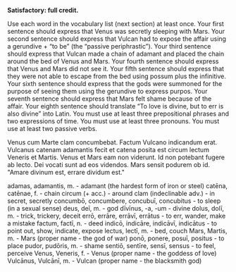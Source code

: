 **Satisfactory: full credit.**

Use each word in the vocabulary list (next section) at least once.
Your first sentence should express that Venus was secretly sleeping with Mars.
Your second sentence should express that Vulcan had to expose the affair using a gerundive + “to be” (the “passive periphrastic”).
Your third sentence should express that Vulcan made a chain of adamant and placed the chain around the bed of Venus and Mars.
Your fourth sentence should express that Venus and Mars did not see it.
Your fifth sentence should express that they were not able to escape from the bed using possum plus the infinitive.
Your sixth sentence should express that the gods were summoned for the purpose of seeing them using the gerundive to express purpos.
Your seventh sentence should express that Mars felt shame because of the affair.
Your eighth sentence should translate “To love is divine, but to err is also divine” into Latin.
You must use at least three prepositional phrases and two expressions of time.
You must use at least three pronouns.
You must use at least two passive verbs.



Venus cum Marte clam concumbebat. Factum Vulcano indicandum erat. Vulcanus catenam adamantis fecit et catena posita est circum lectum Veneris et Martis. Venus et Mars eam non viderunt. Id non potebant fugere ab lecto. Dei vocati sunt ad eos videndos. Mars sensit podurem ob id. "Amare divinum est, errare dividum est."



adamas, adamantis, m. - adamant (the hardest form of iron or steel)
catēna, catēnae, f. - chain
circum (+ acc.) - around
clam (indeclinable adv.) - in secret, secretly
concumbō, concumbere, concubuī, concubitus - to sleep (in a sexual sense)
deus, deī, m. - god
dīvīnus, -a, -um - divine
dolus, dolī, m. - trick, trickery, deceit
errō, errāre, errāvī, errātus - to err, wander, make a mistake
factum, factī, n. - deed
indicō, indicāre, indicāvī, indicātus - to point out, show, indicate, expose
lectus, lectī, m. - bed, couch
Mars, Martis, m. - Mars (proper name - the god of war)
ponō, ponere, posuī, positus - to place
pudor, pudōris, m. - shame
sentiō, sentīre, sensī, sensus - to feel, perceive
Venus, Veneris, f. - Venus (proper name - the goddess of love)
Vulcānus, Vulcānī, m. - Vulcan (proper name - the blacksmith god)
